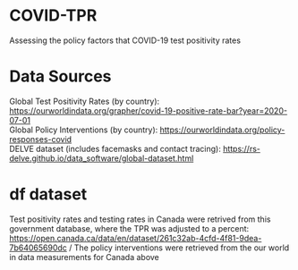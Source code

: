 # COVID-TPR
Assessing the policy factors that COVID-19 test positivity rates
# Data Sources
Global Test Positivity Rates (by country): https://ourworldindata.org/grapher/covid-19-positive-rate-bar?year=2020-07-01 \
Global Policy Interventions (by country): https://ourworldindata.org/policy-responses-covid \
DELVE dataset (includes facemasks and contact tracing): https://rs-delve.github.io/data_software/global-dataset.html 
# df dataset
Test positivity rates and testing rates in Canada were retrived from this government database, where the TPR was adjusted to a percent: https://open.canada.ca/data/en/dataset/261c32ab-4cfd-4f81-9dea-7b64065690dc / 
The policy interventions were retrieved from the our world in data measurements for Canada above
